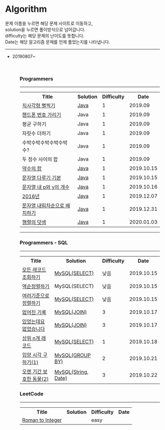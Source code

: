 # Algorithm
<div>
  문제 이름을 누르면 해당 문제 사이트로 이동하고, <br>
  solution을 누르면 풀이방식으로 넘어갑니다. <br>
  difficulty는 해당 문제의 난이도를 뜻합니다.<br>
  Date는 해당 알고리즘 문제를 언제 풀었는지를 나타냅니다.<br>
</div>  
<hr></hr>
<ul>
  <li> 20190807~ </li>
<ul>
<br>
<h3>Programmers</h3>
<hr></hr>
  <table>
    <th>Title</th>
    <th>Solution</th>
    <th>Difficulty</th>
    <th>Date</th>
    <tr>
      <td><a href="https://programmers.co.kr/learn/courses/30/lessons/12969" rel="nofollow">직사각형 별찍기</td>
      <td><a href="https://github.com/daheewoo/Algorithm/blob/master/programmers/%EC%A7%81%EC%82%AC%EA%B0%81%ED%98%95%EB%B3%84%EC%B0%8D%EA%B8%B0">Java</td>
      <td>1</td>
      <td>2019.09</td>
    </tr>
    <tr>
      <td><a href="https://programmers.co.kr/learn/courses/30/lessons/12948" rel="nofollow">핸드폰 번호 가리기</td>
      <td>Java</td>
      <td>1</td>
      <td>2019.09</td>
    </tr>
    <tr>
      <td>평균 구하기</td>
      <td>Java</td>
      <td>1</td>
      <td>2019.09</td>
    </tr>
    <tr>
      <td>자릿수 더하기</td>
      <td>Java</td>
      <td>1</td>
      <td>2019.09</td>
    </tr>
    <tr>
      <td>수박수박수박수박수박수?</td>
      <td>Java</td>
      <td>1</td>
      <td>2019.09</td>
    </tr>
    <tr>
      <td>두 정수 사이의 합</td>
      <td>Java</td>
      <td>1</td>
      <td>2019.09</td>
    </tr>
     <tr>
      <td><a href="https://programmers.co.kr/learn/courses/30/lessons/12928">약수의 합</td>
      <td><a href="https://github.com/daheewoo/Algorithm/blob/master/programmers/%EC%95%BD%EC%88%98%EC%9D%98%20%ED%95%A9">Java</td>
      <td>1</td>
      <td>2019.10.15</td>
    </tr>
    <tr>
      <td><a href="https://programmers.co.kr/learn/courses/30/lessons/12918">문자열 다루기 기본</td>
      <td><a href="https://github.com/daheewoo/Algorithm/blob/master/programmers/%EB%AC%B8%EC%9E%90%EC%97%B4%20%EB%8B%A4%EB%A3%A8%EA%B8%B0%20%EA%B8%B0%EB%B3%B8">Java</td>
      <td>1</td>
      <td>2019.10.15</td>
    </tr>
    <tr>
      <td><a href="https://programmers.co.kr/learn/courses/30/lessons/12916">문자열 내 p와 y의 개수</td>
      <td><a href="https://github.com/daheewoo/Algorithm/blob/master/programmers/%EB%AC%B8%EC%9E%90%EC%97%B4%20%EB%82%B4%20p%EC%99%80%20y%EC%9D%98%20%EA%B0%9C%EC%88%98">Java</td>
      <td>1</td>
      <td>2019.10.16</td>
    </tr>
    <tr>
      <td><a href="https://programmers.co.kr/learn/courses/30/lessons/12901">2016년</td>
      <td><a href="https://github.com/daheewoo/Algorithm/blob/master/programmers/2016%EB%85%84">Java</td>
      <td>1</td>
      <td>2019.12.07</td>
    </tr>
     <tr>
      <td><a href="https://programmers.co.kr/learn/courses/30/lessons/12917">문자열 내림차순으로 배치하기</td>
      <td><a href="https://github.com/daheewoo/Algorithm/blob/master/programmers/%EB%AC%B8%EC%9E%90%EC%97%B4%20%EB%82%B4%EB%A6%BC%EC%B0%A8%EC%88%9C%EC%9C%BC%EB%A1%9C%20%EB%B0%B0%EC%B9%98%ED%95%98%EA%B8%B0">Java</td>
      <td>1</td>
      <td>2019.12.31</td>
    </tr>
    <tr>
      <td><a href="https://programmers.co.kr/learn/courses/30/lessons/12950">행렬의 덧셈</td>
      <td><a href="https://github.com/daheewoo/Algorithm/blob/master/programmers/%ED%96%89%EB%A0%AC%EC%9D%98%20%EB%8D%A7%EC%85%88">Java</td>
      <td>1</td>
      <td>2020.01.03</td>
    </tr>
  </table>  
<hr>
  <h3>Programmers - SQL</h3>
<hr></hr>
  <table>
    <th>Title</th>
    <th>Solution</th>
    <th>Difficulty</th>
    <th>Date</th>
    <tr>
      <td><a href="https://programmers.co.kr/learn/courses/30/lessons/59034">모든 레코드 조회하기</td>
      <td><a href="https://github.com/daheewoo/Algorithm/blob/master/programmers/%EB%AA%A8%EB%93%A0%20%EB%A0%88%EC%BD%94%EB%93%9C%20%EC%A1%B0%ED%9A%8C%ED%95%98%EA%B8%B0">MySQL(SELECT)</td>
      <td>낮음</td>
      <td>2019.10.15</td>
    </tr>
    <tr>
      <td><a href="https://programmers.co.kr/learn/courses/30/lessons/59035">역순정렬하기</td>
      <td>MySQL(SELECT)</td>
      <td>낮음</td>
      <td>2019.10.15</td>
    </tr>
    <tr>
      <td><a href="https://programmers.co.kr/learn/courses/30/lessons/59404">여러기준으로 정렬하기</td>
      <td><a href="https://github.com/daheewoo/Algorithm/blob/master/programmers/%EC%97%AC%EB%9F%AC%20%EA%B8%B0%EC%A4%80%EC%9C%BC%EB%A1%9C%20%EC%A0%95%EB%A0%AC%ED%95%98%EA%B8%B0">MySQL(SELECT)</td>
      <td>낮음</td>
      <td>2019.10.15</td>
    </tr>
    <tr>
      <td><a href="https://programmers.co.kr/learn/courses/30/lessons/59042">없어진 기록</td>
      <td><a href="https://github.com/daheewoo/Algorithm/blob/master/programmers/%EC%97%86%EC%96%B4%EC%A7%84%20%EA%B8%B0%EB%A1%9D">MySQL(JOIN)</td>
      <td>3</td>
      <td>2019.10.17</td>
    </tr>
    <tr>
      <td><a href="https://programmers.co.kr/learn/courses/30/lessons/59043">있었는데요 없었습니다</td>
      <td><a href="https://github.com/daheewoo/Algorithm/blob/master/programmers/%EC%9E%88%EC%97%88%EB%8A%94%EB%8D%B0%EC%9A%94%20%EC%97%86%EC%97%88%EC%8A%B5%EB%8B%88%EB%8B%A4">MySQL(JOIN)</td>
      <td>3</td>
      <td>2019.10.17</td>
    </tr>
    <tr>
      <td><a href="https://programmers.co.kr/learn/courses/30/lessons/59405">상위 n개 레코드</td>
      <td><a href="https://github.com/daheewoo/Algorithm/blob/master/programmers/%EC%83%81%EC%9C%84%20n%EA%B0%9C%20%EB%A0%88%EC%BD%94%EB%93%9C">MySQL(SELECT)</td>
      <td>1</td>
      <td>2019.10.18</td>
    </tr>
    <tr>
      <td><a href="https://programmers.co.kr/learn/courses/30/lessons/59412">입양 시각 구하기(1)</td>
      <td><a href="https://github.com/daheewoo/Algorithm/blob/master/programmers/%EC%9E%85%EC%96%91%20%EC%8B%9C%EA%B0%81%20%EA%B5%AC%ED%95%98%EA%B8%B0(1)">MySQL(GROUP BY)</td>
      <td>2</td>
      <td>2019.10.21</td>
    </tr>
   <tr>
      <td><a href="https://programmers.co.kr/learn/courses/30/lessons/59411">오랜 기간 보호한 동물(2)</td>
      <td><a href="https://github.com/daheewoo/Algorithm/blob/master/programmers/%EC%98%A4%EB%9E%9C%20%EA%B8%B0%EA%B0%84%20%EB%B3%B4%ED%98%B8%ED%95%9C%20%EB%8F%99%EB%AC%BC(2)">MySQL(String, Date)</td>
      <td>3</td>
      <td>2019.10.22</td>
    </tr>
  </table>   
  <h3>LeetCode</h3>
<hr></hr>
  <table>
    <th>Title</th>
    <th>Solution</th>
    <th>Difficulty</th>
    <th>Date</th>
  <tr>
    <td><a href="https://leetcode.com/problems/roman-to-integer/">Roman to Integer</td>
    <td></td>
    <td>easy</td>
    <td></td>
  </tr>  
  </table>
